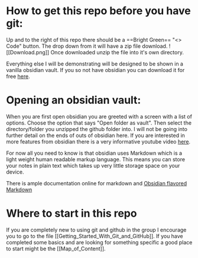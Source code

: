# How to get this repo before you have git:

Up and to the right of this repo there should be a ==Bright Green== "<> Code" button.
The drop down from it will have a zip file download.
![[Download.png]]
Once downloaded unzip the file into it's own directory.

Everything else I will be demonstrating will be designed to be  shown in a vanilla obsidian vault. If you so not have obsidian you can download it for free [here](https://obsidian.md/download).

# Opening an obsidian vault:
When you are first open obsidian you are greeted with a screen with a list of options. 
Choose the option that says "Open folder as vault".
Then select the directory/folder you unzipped the github folder into.
I will not be going into further detail on the ends of outs of obsidian here.
If you are interested in more features from obsidian there is a very informative youtube video [here](https://youtu.be/WqKluXIra70?si=27lPegnT8Z1urN12).

For now all you need to know is that obsidian uses Markdown which is a light weight human readable markup language. This means you can store your notes in plain text which takes up very little storage space on your device.

There is ample documentation online for markdown and [Obsidian flavored Markdown](https://help.obsidian.md/Editing+and+formatting/Basic+formatting+syntax)

# Where to start in this repo

If you are completely new to using git and github in the group I encourage you to go to the file [[Getting_Started_With_Git_and_GitHub]]. 
If you have completed some basics and are looking for something specific a good place to start might be the [[Map_of_Content]].